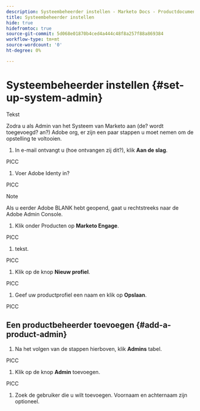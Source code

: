 ```yaml
---
description: Systeembeheerder instellen - Marketo Docs - Productdocumentatie
title: Systeembeheerder instellen
hide: true
hidefromtoc: true
source-git-commit: 5d068e01870b4ced4a444c48f8a257f88a869384
workflow-type: tm+mt
source-wordcount: '0'
ht-degree: 0%

---
```


# Systeembeheerder instellen {#set-up-system-admin}

Tekst

Zodra u als Admin van het Systeem van Marketo aan (de? wordt toegevoegd? an?) Adobe org, er zijn een paar stappen u moet nemen om de opstelling te voltooien.

1. In e-mail ontvangt u (hoe ontvangen zij dit?), klik **Aan de slag**.

PICC

1. Voer Adobe Identy in?

PICC

>[!NOTE]
>
>Als u eerder Adobe BLANK hebt geopend, gaat u rechtstreeks naar de Adobe Admin Console.

1. Klik onder Producten op **Marketo Engage**.

PICC

1. tekst.

PICC

1. Klik op de knop **Nieuw profiel**.

PICC

1. Geef uw productprofiel een naam en klik op **Opslaan**.

PICC

## Een productbeheerder toevoegen {#add-a-product-admin}

1. Na het volgen van de stappen hierboven, klik **Admins** tabel.

PICC

1. Klik op de knop **Admin** toevoegen.

PICC

1. Zoek de gebruiker die u wilt toevoegen. Voornaam en achternaam zijn optioneel.